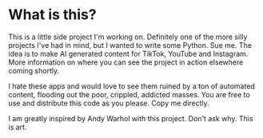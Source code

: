 # What is this?

This is a little side project I'm working on. Definitely one of the more silly projects I've had in mind, but I wanted to write some Python. 
Sue me.
The idea is to make AI generated content for TikTok, YouTube and Instagram. 
More information on where you can see the project in action elsewhere coming shortly.

I hate these apps and would love to see them ruined by a ton of automated content, flooding out the poor, crippled, addicted masses.
You are free to use and distribute this code as you please.
Copy me directly.

I am greatly inspired by Andy Warhol with this project. Don't ask why. This is art.
